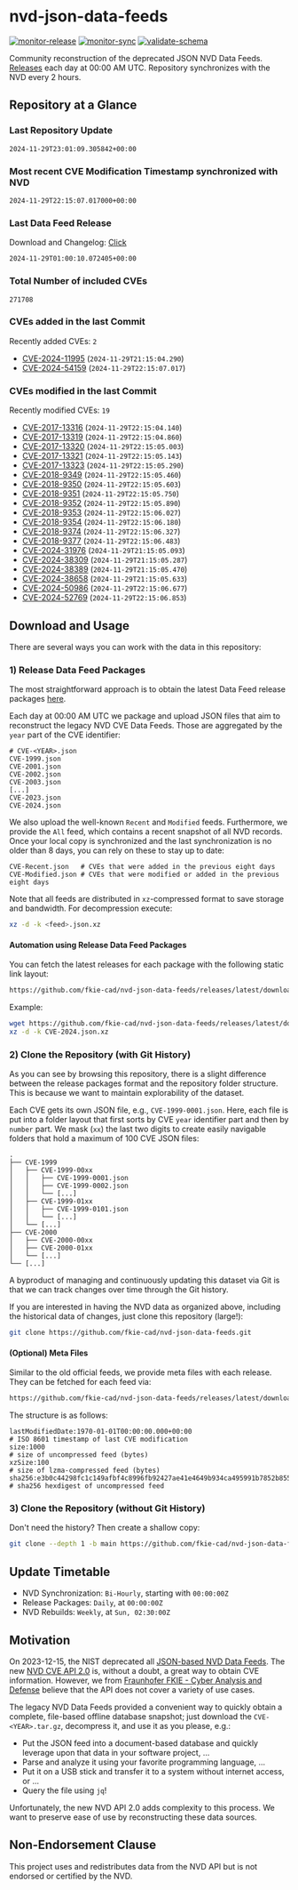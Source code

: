 # nvd-json-data-feeds

[![monitor-release](https://github.com/fkie-cad/nvd-json-data-feeds/actions/workflows/monitor_release.yml/badge.svg)](https://github.com/fkie-cad/nvd-json-data-feeds/actions/workflows/monitor_release.yml)
[![monitor-sync](https://github.com/fkie-cad/nvd-json-data-feeds/actions/workflows/monitor_sync.yml/badge.svg)](https://github.com/fkie-cad/nvd-json-data-feeds/actions/workflows/monitor_sync.yml)
[![validate-schema](https://github.com/fkie-cad/nvd-json-data-feeds/actions/workflows/validate_schema.yml/badge.svg)](https://github.com/fkie-cad/nvd-json-data-feeds/actions/workflows/validate_schema.yml)

Community reconstruction of the deprecated JSON NVD Data Feeds.
[Releases](https://github.com/fkie-cad/nvd-json-data-feeds/releases/latest) each day at 00:00 AM UTC.
Repository synchronizes with the NVD every 2 hours.

## Repository at a Glance

### Last Repository Update

```plain
2024-11-29T23:01:09.305842+00:00
```

### Most recent CVE Modification Timestamp synchronized with NVD

```plain
2024-11-29T22:15:07.017000+00:00
```

### Last Data Feed Release

Download and Changelog: [Click](https://github.com/fkie-cad/nvd-json-data-feeds/releases/latest)

```plain
2024-11-29T01:00:10.072405+00:00
```

### Total Number of included CVEs

```plain
271708
```

### CVEs added in the last Commit

Recently added CVEs: `2`

- [CVE-2024-11995](CVE-2024/CVE-2024-119xx/CVE-2024-11995.json) (`2024-11-29T21:15:04.290`)
- [CVE-2024-54159](CVE-2024/CVE-2024-541xx/CVE-2024-54159.json) (`2024-11-29T22:15:07.017`)


### CVEs modified in the last Commit

Recently modified CVEs: `19`

- [CVE-2017-13316](CVE-2017/CVE-2017-133xx/CVE-2017-13316.json) (`2024-11-29T22:15:04.140`)
- [CVE-2017-13319](CVE-2017/CVE-2017-133xx/CVE-2017-13319.json) (`2024-11-29T22:15:04.860`)
- [CVE-2017-13320](CVE-2017/CVE-2017-133xx/CVE-2017-13320.json) (`2024-11-29T22:15:05.003`)
- [CVE-2017-13321](CVE-2017/CVE-2017-133xx/CVE-2017-13321.json) (`2024-11-29T22:15:05.143`)
- [CVE-2017-13323](CVE-2017/CVE-2017-133xx/CVE-2017-13323.json) (`2024-11-29T22:15:05.290`)
- [CVE-2018-9349](CVE-2018/CVE-2018-93xx/CVE-2018-9349.json) (`2024-11-29T22:15:05.460`)
- [CVE-2018-9350](CVE-2018/CVE-2018-93xx/CVE-2018-9350.json) (`2024-11-29T22:15:05.603`)
- [CVE-2018-9351](CVE-2018/CVE-2018-93xx/CVE-2018-9351.json) (`2024-11-29T22:15:05.750`)
- [CVE-2018-9352](CVE-2018/CVE-2018-93xx/CVE-2018-9352.json) (`2024-11-29T22:15:05.890`)
- [CVE-2018-9353](CVE-2018/CVE-2018-93xx/CVE-2018-9353.json) (`2024-11-29T22:15:06.027`)
- [CVE-2018-9354](CVE-2018/CVE-2018-93xx/CVE-2018-9354.json) (`2024-11-29T22:15:06.180`)
- [CVE-2018-9374](CVE-2018/CVE-2018-93xx/CVE-2018-9374.json) (`2024-11-29T22:15:06.327`)
- [CVE-2018-9377](CVE-2018/CVE-2018-93xx/CVE-2018-9377.json) (`2024-11-29T22:15:06.483`)
- [CVE-2024-31976](CVE-2024/CVE-2024-319xx/CVE-2024-31976.json) (`2024-11-29T21:15:05.093`)
- [CVE-2024-38309](CVE-2024/CVE-2024-383xx/CVE-2024-38309.json) (`2024-11-29T21:15:05.287`)
- [CVE-2024-38389](CVE-2024/CVE-2024-383xx/CVE-2024-38389.json) (`2024-11-29T21:15:05.470`)
- [CVE-2024-38658](CVE-2024/CVE-2024-386xx/CVE-2024-38658.json) (`2024-11-29T21:15:05.633`)
- [CVE-2024-50986](CVE-2024/CVE-2024-509xx/CVE-2024-50986.json) (`2024-11-29T22:15:06.677`)
- [CVE-2024-52769](CVE-2024/CVE-2024-527xx/CVE-2024-52769.json) (`2024-11-29T22:15:06.853`)


## Download and Usage

There are several ways you can work with the data in this repository:

### 1) Release Data Feed Packages

The most straightforward approach is to obtain the latest Data Feed release packages [here](https://github.com/fkie-cad/nvd-json-data-feeds/releases/latest).

Each day at 00:00 AM UTC we package and upload JSON files that aim to reconstruct the legacy NVD CVE Data Feeds.
Those are aggregated by the `year` part of the CVE identifier:

```
# CVE-<YEAR>.json
CVE-1999.json
CVE-2001.json
CVE-2002.json
CVE-2003.json
[...]
CVE-2023.json
CVE-2024.json
```

We also upload the well-known `Recent` and `Modified` feeds.
Furthermore, we provide the `All` feed, which contains a recent snapshot of all NVD records.
Once your local copy is synchronized and the last synchronization is no older than 8 days, you can rely on these to stay up to date:

```plain
CVE-Recent.json   # CVEs that were added in the previous eight days
CVE-Modified.json # CVEs that were modified or added in the previous eight days
```

Note that all feeds are distributed in `xz`-compressed format to save storage and bandwidth.
For decompression execute:

```sh
xz -d -k <feed>.json.xz
```

#### Automation using Release Data Feed Packages

You can fetch the latest releases for each package with the following static link layout:

```sh
https://github.com/fkie-cad/nvd-json-data-feeds/releases/latest/download/CVE-<YEAR>.json.xz
```

Example:

```sh
wget https://github.com/fkie-cad/nvd-json-data-feeds/releases/latest/download/CVE-2024.json.xz
xz -d -k CVE-2024.json.xz
```

### 2) Clone the Repository (with Git History)

As you can see by browsing this repository, there is a slight difference between the release packages format and the repository folder structure.
This is because we want to maintain explorability of the dataset.

Each CVE gets its own JSON file, e.g., `CVE-1999-0001.json`.
Here, each file is put into a folder layout that first sorts by CVE `year` identifier part and then by `number` part.
We mask (`xx`) the last two digits to create easily navigable folders that hold a maximum of 100 CVE JSON files:

```plain
.
├── CVE-1999
│   ├── CVE-1999-00xx
│   │   ├── CVE-1999-0001.json
│   │   ├── CVE-1999-0002.json
│   │   └── [...]
│   ├── CVE-1999-01xx
│   │   ├── CVE-1999-0101.json
│   │   └── [...]
│   └── [...]
├── CVE-2000
│   ├── CVE-2000-00xx
│   ├── CVE-2000-01xx
│   └── [...]
└── [...]
```

A byproduct of managing and continuously updating this dataset via Git is that we can track changes over time through the Git history.

If you are interested in having the NVD data as organized above, including the historical data of changes, just clone this repository (large!):

```sh
git clone https://github.com/fkie-cad/nvd-json-data-feeds.git
```

#### (Optional) Meta Files

Similar to the old official feeds, we provide meta files with each release. They can be fetched for each feed via:

```sh
https://github.com/fkie-cad/nvd-json-data-feeds/releases/latest/download/CVE-<YEAR>.meta
```

The structure is as follows:

```plain
lastModifiedDate:1970-01-01T00:00:00.000+00:00                          # ISO 8601 timestamp of last CVE modification
size:1000                                                               # size of uncompressed feed (bytes)
xzSize:100                                                              # size of lzma-compressed feed (bytes)
sha256:e3b0c44298fc1c149afbf4c8996fb92427ae41e4649b934ca495991b7852b855 # sha256 hexdigest of uncompressed feed
```

### 3) Clone the Repository (without Git History)

Don't need the history? Then create a shallow copy:

```sh
git clone --depth 1 -b main https://github.com/fkie-cad/nvd-json-data-feeds.git
```


## Update Timetable

* NVD Synchronization: `Bi-Hourly`, starting with `00:00:00Z`
* Release Packages: `Daily`, at `00:00:00Z`
* NVD Rebuilds: `Weekly`, at `Sun, 02:30:00Z`


## Motivation

On 2023-12-15, the NIST deprecated all [JSON-based NVD Data Feeds](https://nvd.nist.gov/vuln/data-feeds#divRetirementBanner-1).
The new [NVD CVE API 2.0](https://nvd.nist.gov/developers/vulnerabilities) is, without a doubt, a great way to obtain CVE information.
However, we from [Fraunhofer FKIE - Cyber Analysis and Defense](https://www.fkie.fraunhofer.de/en/departments/cad.html) believe that the API does not cover a variety of use cases.

The legacy NVD Data Feeds provided a convenient way to quickly obtain a complete, file-based offline database snapshot; just download the `CVE-<YEAR>.tar.gz`, decompress it, and use it as you please, e.g.:

- Put the JSON feed into a document-based database and quickly leverage upon that data in your software project, ...
- Parse and analyze it using your favorite programming language, ...
- Put it on a USB stick and transfer it to a system without internet access, or ...
- Query the file using `jq`!

Unfortunately, the new NVD API 2.0 adds complexity to this process.
We want to preserve ease of use by reconstructing these data sources.

## Non-Endorsement Clause

This project uses and redistributes data from the NVD API but is not endorsed or certified by the NVD.